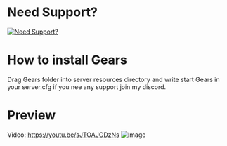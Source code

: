 # Need Support?

[![Need Support?](https://i.imgur.com/fqKYWeV.png)](https://discord.gg/Z9Mxu72zZ6)

# How to install Gears
Drag Gears folder into server resources directory and write start Gears in your server.cfg if you nee any support join my discord.

# Preview
Video: https://youtu.be/sJTOAJGDzNs
![image](https://user-images.githubusercontent.com/86536434/141681404-d4c04f28-f551-4665-aeb9-012ff2dc7acd.png)

